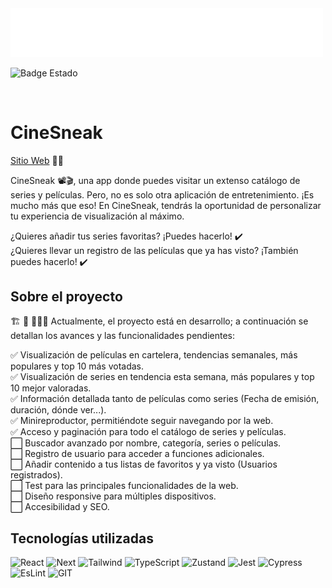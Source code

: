 
<img src="./docs/logo.png" width="500"/>

<br/>

![Badge Estado](https://img.shields.io/badge/ESTADO-En_Desarrollo-orange)

<br/>

# CineSneak

[Sitio Web](https://cinesneak.vercel.app/) 🔗🌐

CineSneak 📽️🎬, una app donde puedes visitar un extenso catálogo de series y películas. Pero, no es solo otra aplicación de entretenimiento. 
¡Es mucho más que eso! En CineSneak, tendrás la oportunidad de personalizar tu experiencia de visualización al máximo.

¿Quieres añadir tus series favoritas? ¡Puedes hacerlo! ✔️  
¿Quieres llevar un registro de las películas que ya has visto? ¡También puedes hacerlo! ✔️

## Sobre el proyecto

🏗️ 🚧 👷🏻‍♀️ Actualmente, el proyecto está en desarrollo; a continuación se detallan los avances y las funcionalidades pendientes:

✅ Visualización de películas en cartelera, tendencias semanales, más populares y top 10 más votadas.  
✅ Visualización de series en tendencia esta semana, más populares y top 10 mejor valoradas.  
✅ Información detallada tanto de películas como series (Fecha de emisión, duración, dónde ver...).  
✅ Minireproductor, permitiéndote seguir navegando por la web.  
✅ Acceso y paginación para todo el catálogo de series y películas.  
⬜ Buscador avanzado por nombre, categoría, series o películas.  
⬜ Registro de usuario para acceder a funciones adicionales.  
⬜ Añadir contenido a tus listas de favoritos y ya visto (Usuarios registrados).  
⬜ Test para las principales funcionalidades de la web.  
⬜ Diseño responsive para múltiples dispositivos.  
⬜ Accesibilidad y SEO.

## Tecnologías utilizadas
![React](https://img.shields.io/badge/React-61DAFB.svg?style=for-the-badge&logo=React&logoColor=black)
![Next](https://img.shields.io/badge/Next.js-000000.svg?style=for-the-badge&logo=nextdotjs&logoColor=white)
![Tailwind](https://img.shields.io/badge/Tailwind%20CSS-06B6D4.svg?style=for-the-badge&logo=Tailwind-CSS&logoColor=white)
![TypeScript](https://img.shields.io/badge/TypeScript-3178C6.svg?style=for-the-badge&logo=TypeScript&logoColor=white)
![Zustand](https://img.shields.io/badge/zustand-%2320232a.svg?style=for-the-badge&logo=redux&logoColor=%2361DAFB)
![Jest](https://img.shields.io/badge/Jest-C21325.svg?style=for-the-badge&logo=Jest&logoColor=white)
![Cypress](https://img.shields.io/badge/Cypress-69D3A7.svg?style=for-the-badge&logo=Cypress&logoColor=white)
![EsLint](https://img.shields.io/badge/ESLint-4B32C3.svg?style=for-the-badge&logo=ESLint&logoColor=white)
![GIT](https://img.shields.io/badge/Git-F05032.svg?style=for-the-badge&logo=Git&logoColor=white)